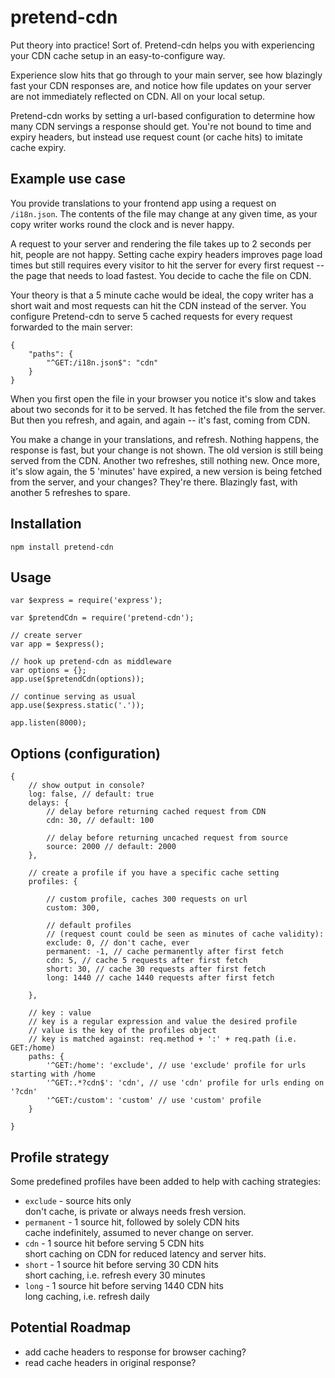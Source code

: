 # pretend-cdn

Put theory into practice! Sort of. Pretend-cdn helps you with experiencing your CDN cache setup in an easy-to-configure way. 

Experience slow hits that go through to your main server, see how blazingly fast your CDN responses are, and notice how file updates on your server are not immediately reflected on CDN. All on your local setup.

Pretend-cdn works by setting a url-based configuration to determine how many CDN servings a response should get. You're not bound to time and expiry headers, but instead use request count (or cache hits) to imitate cache expiry.

## Example use case

You provide translations to your frontend app using a request on `/i18n.json`. The contents of the file may change at any given time, as your copy writer works round the clock and is never happy. 

A request to your server and rendering the file takes up to 2 seconds per hit, people are not happy. Setting cache expiry headers improves page load times but still requires every visitor to hit the server for every first request -- the page that needs to load fastest. You decide to cache the file on CDN.

Your theory is that a 5 minute cache would be ideal, the copy writer has a short wait and most requests can hit the CDN instead of the server. You configure Pretend-cdn to serve 5 cached requests for every request forwarded to the main server:

```
{
	"paths": {
		"^GET:/i18n.json$": "cdn"
	}
}
```
When you first open the file in your browser you notice it's slow and takes about two seconds for it to be served. It has fetched the file from the server. But then you refresh, and again, and again -- it's fast, coming from CDN. 

You make a change in your translations, and refresh. Nothing happens, the response is fast, but your change is not shown. The old version is still being served from the CDN. Another two refreshes, still nothing new. Once more, it's slow again, the 5 'minutes' have expired, a new version is being fetched from the server, and your changes? They're there. Blazingly fast, with another 5 refreshes to spare.

## Installation

```npm install pretend-cdn```

## Usage

```
var $express = require('express'); 

var $pretendCdn = require('pretend-cdn');

// create server
var app = $express();

// hook up pretend-cdn as middleware
var options = {};
app.use($pretendCdn(options));

// continue serving as usual
app.use($express.static('.'));

app.listen(8000);

```

## Options (configuration)

```
{
	// show output in console?
	log: false, // default: true
	delays: {
		// delay before returning cached request from CDN
		cdn: 30, // default: 100
		
		// delay before returning uncached request from source
		source: 2000 // default: 2000
	},
	
	// create a profile if you have a specific cache setting
	profiles: {
		
		// custom profile, caches 300 requests on url
		custom: 300,
		
		// default profiles
		// (request count could be seen as minutes of cache validity):
		exclude: 0, // don't cache, ever
		permanent: -1, // cache permanently after first fetch
		cdn: 5, // cache 5 requests after first fetch
		short: 30, // cache 30 requests after first fetch
		long: 1440 // cache 1440 requests after first fetch
		
	},
	
	// key : value
	// key is a regular expression and value the desired profile
	// value is the key of the profiles object
	// key is matched against: req.method + ':' + req.path (i.e. GET:/home)
	paths: {
		'^GET:/home': 'exclude', // use 'exclude' profile for urls starting with /home
		'^GET:.*?cdn$': 'cdn', // use 'cdn' profile for urls ending on '?cdn'
		'^GET:/custom': 'custom' // use 'custom' profile
	}
	
}
```

## Profile strategy

Some predefined profiles have been added to help with caching strategies:

- `exclude` - source hits only  
	don't cache, is private or always needs fresh version.  
- `permanent` - 1 source hit, followed by solely CDN hits  
	cache indefinitely, assumed to never change on server.
- `cdn` - 1 source hit before serving 5 CDN hits  
	short caching on CDN for reduced latency and server hits.
- `short` - 1 source hit before serving 30 CDN hits  
	short caching, i.e. refresh every 30 minutes
- `long` - 1 source hit before serving 1440 CDN hits  
	long caching, i.e. refresh daily

## Potential Roadmap

- add cache headers to response for browser caching?
- read cache headers in original response?
